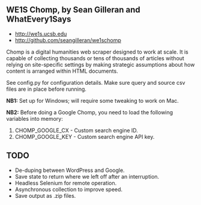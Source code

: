WE1S Chomp, by Sean Gilleran and WhatEvery1Says
---------------------------------------------

- http://we1s.ucsb.edu
- http://github.com/seangilleran/we1schomp

Chomp is a digital humanities web scraper designed to work at scale. It is
capable of collecting thousands or tens of thousands of articles without
relying on site-specific settings by making strategic assumptions about how
content is arranged within HTML documents.

See config.py for configuration details. Make sure query and source csv files
are in place before running.

**NB1:** Set up for Windows; will require some tweaking to work on Mac.

**NB2:** Before doing a Google Chomp, you need to load the following variables
into memory:
1. CHOMP_GOOGLE_CX - Custom search engine ID.
2. CHOMP_GOOGLE_KEY - Custom search engine API key.

TODO
----
- De-duping between WordPress and Google.
- Save state to return where we left off after an interruption.
- Headless Selenium for remote operation.
- Asynchronous collection to improve speed.
- Save output as .zip files.
